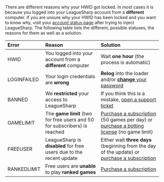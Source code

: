 There are different reasons why your HWID got locked. In most cases it is because you logged into your LeagueSharp account from a **different** computer. If you are unsure why your HWID has been locked and you want to know why, visit your [account status page](https://www.joduska.me/forum/index.php?app=core&module=usercp&tab=leaguesharp) after trying to inject LeagueSharp. The following table lists the different, possible statuses, the reasons for them as well as a solution.

|Error|Reason|Solution
|:-|:-|:-
|HWID|You logged into your account from a **different** computer|Wait **one hour** (the process is automatic)
|LOGINFAILED|Your login credentials are **wrong**|**Relog** into the loader and/or [**change** your password](https://www.joduska.me/forum/index.php?app=infotickets&page=article&id=12#/article)
|BANNED|We **restricted** your access to LeagueSharp|If you think this is a mistake, [open a support ticket](https://www.joduska.me/forum/index.php?app=tickets&module=tickets&section=post&do=new_ticket)
|GAMELIMIT|The **game limit** (two for free users and 50 for subscribers) is reached|[Purchase a subscription](https://www.joduska.me/forum/index.php?app=infotickets&page=article&id=3#/article) (50 games per day) or [purchase a botting license](https://www.joduska.me/forum/index.php?app=infotickets&page=article&id=7#/article) (no game limit)
|FREEUSER|LeagueSharp is **disabled** for free users due to the recent update|Either wait **three days** (beginning from the day of the update) or [purchase a subscription](https://www.joduska.me/forum/index.php?app=infotickets&page=article&id=3#/article)
|RANKEDLIMIT|Free users are **unable** to play **ranked games**|[Purchase a subscription](https://www.joduska.me/forum/index.php?app=infotickets&page=article&id=3#/article)
